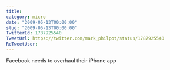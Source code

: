 ```yaml
---
title: 
category: micro
date: "2009-05-13T00:00:00"
slug: "2009-05-13T00:00:00"
TwitterId: 1787925540
TweetUrl: https://twitter.com/mark_philpot/status/1787925540
ReTweetUser: 
---
```


Facebook needs to overhaul their iPhone app